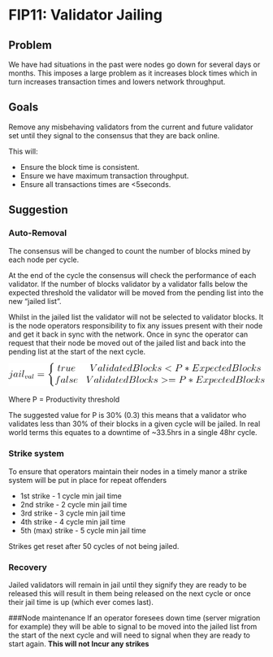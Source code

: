 # FIP11: Validator Jailing

## Problem

We have had situations in the past were nodes go down for several days or months. This imposes a large problem as it increases block times which in turn increases transaction times and lowers network throughput. 

## Goals

Remove any misbehaving validators from the current and future validator set until they signal to the consensus that they are back online.

This will:

* Ensure the block time is consistent.
* Ensure we have maximum transaction throughput.
* Ensure all transactions times are <5seconds. 

## Suggestion

### Auto-Removal
The consensus will be changed to count the number of blocks mined by each node per cycle.
 
At the end of the cycle the consensus will check the performance of each validator. If the number of blocks validator by a validator falls below the expected threshold the validator will be moved from the pending list into the new “jailed list”.

Whilst in the jailed list the validator will not be selected to validator blocks. It is the node operators responsibility to fix any issues present with their node and get it back in sync with the network. Once in sync the operator can request that their node be moved out of the jailed list and back into the pending list at the start of the next cycle.

![](img/fip-11/equation.svg)

Where P = Productivity threshold

The suggested value for P is 30% (0.3) this means that a validator who validates less than 30% of their blocks in a given cycle will be jailed. In real world terms this equates to a downtime of ~33.5hrs in a single 48hr cycle.

### Strike system
To ensure that operators maintain their nodes in a timely manor a strike system will be put in place for repeat offenders
* 1st strike - 1 cycle min jail time
* 2nd strike - 2 cycle min jail time
* 3rd strike - 3 cycle min jail time
* 4th strike - 4 cycle min jail time
* 5th (max) strike - 5 cycle min jail time

Strikes get reset after 50 cycles of not being jailed.

### Recovery
Jailed validators will remain in jail until they signify they are ready to be released this will result in them being released on the next cycle or once their jail time is up (which ever comes last).

###Node maintenance 
If an operator foresees down time (server migration for example) they will be able to signal to be moved into the jailed list from the start of the next cycle and will need to signal when they are ready to start again. **This will not Incur any strikes**


